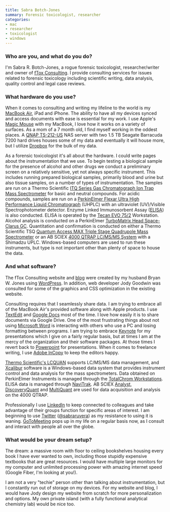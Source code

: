 ```yaml
---
title: Sabra Botch-Jones
summary: Forensic toxicologist, researcher
categories:
- mac
- researcher
- toxicologist
- windows
---
```


### Who are you, and what do you do?

I'm Sabra R. Botch-Jones, a rogue forensic toxicologist, researcher/writer and owner of [fTox Consulting](http://ftoxconsulting.com/ "Sabra's website."). I provide consulting services for issues related to forensic toxicology including scientific writing, data analysis, quality control and legal case reviews. 

### What hardware do you use?

When it comes to consulting and writing my lifeline to the world is my [MacBook Air][macbook-air], iPad and iPhone. The ability to have all my devices synced and access documents with ease is essential for my work. I use Apple's [Magic Mouse][magic-mouse] with my MacBook, I love how it works on a variety of surfaces. As a mom of a 7 month old, I find myself working in the oddest places. A [QNAP TS-212-US][ts-212] NAS server with two 1.5 TB Seagate Barracuda 7200 hard drives houses some of my data and eventually it will house more, but I utilize [Dropbox][] for the bulk of my data. 

As a forensic toxicologist it's all about the hardware. I could write pages about the instrumentation that we use. To begin testing a biological sample for the presence of alcohol and other drugs we conduct a preliminary screen on a relatively sensitive, yet not always specific instrument. This includes running prepared biological samples, primarily blood and urine but also tissue samples, on a number of types of instrumentation. The samples are run on a Thermo Scientific [ITQ Series Gas Chromatograph Ion Trap Mass Spectrometer][gc-ion-trap-ms] for basic and neutral compounds. For acidic compounds, samples are run on a [PerkinElmer Flexar Ultra High Performance Liquid Chromatograph][flexar-uhplc] (UHPLC) with an ultraviolet (UV)/Visible Spectrophotometer detector. Enzyme Linked Immunosorbent Assay ([ELISA](http://www.immunalysis.com/elisa "Details on the ELISA screening technique.")) is also conducted. ELISA is operated by the [Tecan EVO 75/2][freedom-evo-75] Workstation. Alcohol analysis is conducted on a PerkinElmer [TurboMatrix Head Space-Clarus GC][turbomatrix-hs-clarus-gc]. Quantitation and confirmation is conducted on either a Thermo Scientific TSQ [Quantum Access MAX Triple Stage Quadrupole Mass Spectrometer][quantum-access-max-triple-stage-quadrupole-mass-spectrometer] or an AB SCIEX [4000 QTRAP LC/MS/MS System][4000-qtrap-system] with a Shimadzu UPLC. Windows-based computers are used to run these instruments, but type is not important other than plenty of space to house the data. 

### And what software?

The fTox Consulting website and [blog](http://ftoxconsulting.com/?page_id=14 "Sabra's weblog.") were created by my husband Bryan W. Jones using [WordPress][]. In addition, web developer Jody Goodwin was consulted for some of the graphics and CSS optimization in the existing website. 

Consulting requires that I seamlessly share data. I am trying to embrace all of the MacBook Air's provided software along with Apple products. I use [TextEdit][] and [Google Docs][google-docs] most of the time. I love how easily it is to share documents via Google Drive. One of the most frustrating things about not using [Microsoft Word][word] is interacting with others who use a PC and losing formatting between programs. I am trying to embrace [Keynote][] for my presentations which I give on a fairly regular basis, but at times I am at the mercy of the organization and their software packages. At those times I revert back to [Powerpoint][] for presentations. When it comes to freelance writing, I use [Adobe InCopy][incopy] to keep the editors happy.

[Thermo Scientific's LCQUAN][lcquan] supports LC/MS/MS data management, and [Xcalibur][] software is a Windows-based data system that provides instrument control and data analysis for the mass spectrometers. Data obtained on PerkinElmer Instruments is managed through the [TotalChrom Workstations][totalchrom]. ELISA data is managed through [NaviTrak][]. AB SCIEX [Analyst][], [DiscoveryQuant][] and [MultiQuant][] are used for data acquisition and analysis on the 4000 QTRAP.

Professionally I use [LinkedIn][] to keep connected to colleagues and take advantage of their groups function for specific areas of interest. I am beginning to use [Twitter][] ([@sabraruvera](https://twitter.com/SabraRuvera "Sabra's Twitter account.")) as my resistance to using it is waning. [GoToMeeting][] pops up in my life on a regular basis now, as I consult and interact with people all over the globe.

### What would be your dream setup?

The dream: a massive room with floor to ceiling bookshelves housing every book I have ever wanted to own, including those stupidly expensive textbooks that are great resources. I would have multiple large monitors for my computer and unlimited processing power with amazing internet speed (Google Fiber, I'm looking at you!). 

I am not a very "techie" person other than talking about instrumentation, but I constantly run out of storage on my devices. For my website and blog, I would have Jody design my website from scratch for more personalization and options. My own private island (with a fully functional analytical chemistry lab) would be nice too.

[4000-qtrap-system]: https://sciex.com/products/mass-spectrometers/qtrap-systems/qtrap-4000-system "A hybrid triple quadrupole/linear ion trap mass spectrometer."
[analyst]: https://sciex.com/products/software/analyst-software "Mass spectrometer software."
[discoveryquant]: https://sciex.com/products/software/discoveryquant-software "Drug analysis and quantitation software."
[dropbox]: https://www.dropbox.com/ "Online syncing and storage."
[flexar-uhplc]: http://www.perkinelmer.com/Catalog/Family/ID/Flexar%20HPLC%20family "A family of Ultra High Performance Liquid Chromatograph equipment."
[freedom-evo-75]: http://www.tecan.com/platform/apps/product/index.asp?MenuID=2611&ID=5030&Item=21.1.7 "A liquid handling robotic workstation."
[gc-ion-trap-ms]: http://www.thermoscientific.com/en/product/itq-series-gc-ion-trap-ms-systems.html "A mass spectrometer."
[google-docs]: https://en.wikipedia.org/wiki/Google_Docs "A web-based office suite."
[gotomeeting]: https://www.gotomeeting.com/ "Online meeting software."
[incopy]: https://creative.adobe.com/products/incopy "A writing companion for InDesign."
[keynote]: https://www.apple.com/keynote/ "Presentation software for the Mac."
[lcquan]: https://www.thermofisher.com/order/catalog/product/LCQUAN25 "Quantitative software."
[linkedin]: https://www.linkedin.com "A business-focused social network."
[macbook-air]: https://www.apple.com/macbook-air/ "A very thin laptop."
[magic-mouse]: https://www.apple.com/magicmouse/ "A multi-touch mouse."
[multiquant]: https://sciex.com/products/software/multiquant-software "Drug analysis and quantitation software."
[navitrak]: https://immunalysis.com/systems/software/ "Software for tracking toxicology samples."
[powerpoint]: https://products.office.com/en-us/powerpoint "Presentation software."
[quantum-access-max-triple-stage-quadrupole-mass-spectrometer]: http://www.thermoscientific.com/content/tfs/en/product/tsq-quantum-access-max-triple-quadrupole-mass-spectrometer.html "A triple stage mass spectrometer."
[textedit]: https://support.apple.com/en-us/HT2523 "A text editor included with Mac OS X."
[totalchrom]: https://www.perkinelmer.com/Catalog/Product/ID/TCCS0000 "Chromatography data management software."
[ts-212]: http://www.qnap.com/useng/index.php?sn=862&c=355&sc=688&t=696&n=3881 "A two-bay NAS server."
[turbomatrix-hs-clarus-gc]: https://www.perkinelmer.com/Catalog/Product/ID/BAANALYSIS "A blood-alcohol analysis machine."
[twitter]: https://twitter.com/ "An online micro-blogging platform."
[word]: https://products.office.com/en-us/word "A document editor."
[wordpress]: https://wordpress.com/ "Weblog publishing software."
[xcalibur]: https://www.thermofisher.com/order/catalog/product/OPTON-20487 "Software for controlling and reading data from Thermo's mass spectrometers."
